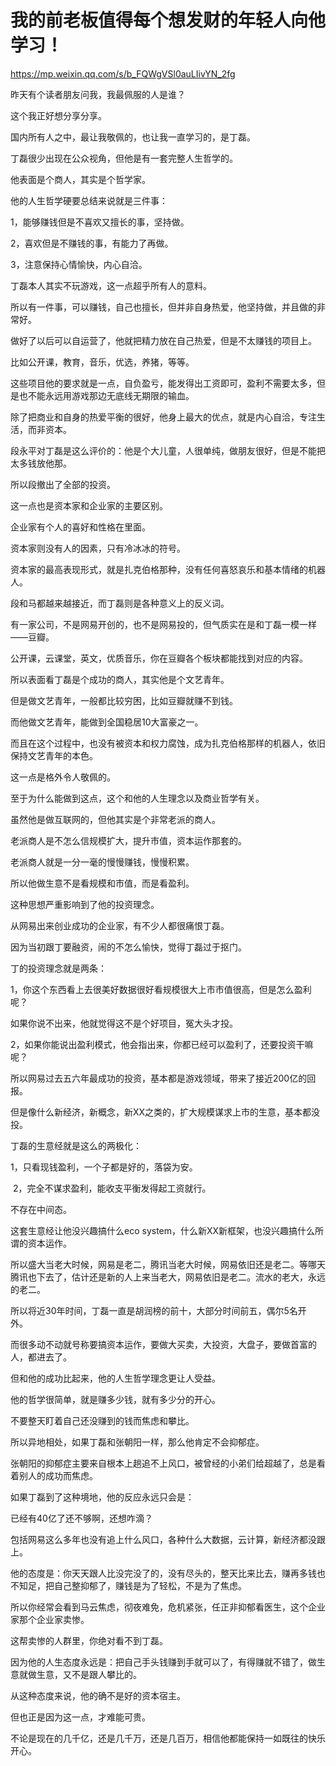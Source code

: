 # 我的前老板值得每个想发财的年轻人向他学习！

https://mp.weixin.qq.com/s/b_FQWgVSl0auLIivYN_2fg

昨天有个读者朋友问我，我最佩服的人是谁？

这个我正好想分享分享。

国内所有人之中，最让我敬佩的，也让我一直学习的，是丁磊。

丁磊很少出现在公众视角，但他是有一套完整人生哲学的。

他表面是个商人，其实是个哲学家。

他的人生哲学硬要总结来说就是三件事：

1，能够赚钱但是不喜欢又擅长的事，坚持做。 

2，喜欢但是不赚钱的事，有能力了再做。

3，注意保持心情愉快，内心自洽。

丁磊本人其实不玩游戏，这一点超乎所有人的意料。 

所以有一件事，可以赚钱，自己也擅长，但并非自身热爱，他坚持做，并且做的非常好。 

做好了以后可以自运营了，他就把精力放在自己热爱，但是不太赚钱的项目上。 

比如公开课，教育，音乐，优选，养猪，等等。 

这些项目他的要求就是一点，自负盈亏，能发得出工资即可，盈利不需要太多，但是也不能永远用游戏那边无底线无期限的输血。

除了把商业和自身的热爱平衡的很好，他身上最大的优点，就是内心自洽，专注生活，而非资本。 

段永平对丁磊是这么评价的：他是个大儿童，人很单纯，做朋友很好，但是不能把太多钱放他那。 

所以段撤出了全部的投资。

这一点也是资本家和企业家的主要区别。

企业家有个人的喜好和性格在里面。 

资本家则没有人的因素，只有冷冰冰的符号。

资本家的最高表现形式，就是扎克伯格那种，没有任何喜怒哀乐和基本情绪的机器人。 

段和马都越来越接近，而丁磊则是各种意义上的反义词。 

有一家公司，不是网易开创的，也不是网易投的，但气质实在是和丁磊一模一样——豆瓣。

公开课，云课堂，英文，优质音乐，你在豆瓣各个板块都能找到对应的内容。

所以表面看丁磊是个成功的商人，其实他是个文艺青年。 

但是做文艺青年，一般都比较穷困，比如豆瓣就赚不到钱。

而他做文艺青年，能做到全国稳居10大富豪之一。 

而且在这个过程中，也没有被资本和权力腐蚀，成为扎克伯格那样的机器人，依旧保持文艺青年的本色。 

这一点是格外令人敬佩的。

至于为什么能做到这点，这个和他的人生理念以及商业哲学有关。

虽然他是做互联网的，但他其实是个非常老派的商人。

老派商人是不怎么信规模扩大，提升市值，资本运作那套的。 

老派商人就是一分一毫的慢慢赚钱，慢慢积累。 

所以他做生意不是看规模和市值，而是看盈利。

这种思想严重影响到了他的投资理念。

从网易出来创业成功的企业家，有不少人都很痛恨丁磊。

因为当初跟丁要融资，闹的不怎么愉快，觉得丁磊过于抠门。 

丁的投资理念就是两条： 

1，你这个东西看上去很美好数据很好看规模很大上市市值很高，但是怎么盈利呢？ 

如果你说不出来，他就觉得这不是个好项目，冤大头才投。 

2，如果你能说出盈利模式，他会指出来，你都已经可以盈利了，还要投资干嘛呢？ 

所以网易过去五六年最成功的投资，基本都是游戏领域，带来了接近200亿的回报。 

但是像什么新经济，新概念，新XX之类的，扩大规模谋求上市的生意，基本都没投。 

丁磊的生意经就是这么的两极化： 

1，只看现钱盈利，一个子都是好的，落袋为安。

 2，完全不谋求盈利，能收支平衡发得起工资就行。

不存在中间态。

这套生意经让他没兴趣搞什么eco system，什么新XX新框架，也没兴趣搞什么所谓的资本运作。 

所以盛大当老大时候，网易是老二，腾讯当老大时候，网易依旧还是老二。等哪天腾讯也下去了，估计还是新的人上来当老大，网易依旧是老二。流水的老大，永远的老二。

所以将近30年时间，丁磊一直是胡润榜的前十，大部分时间前五，偶尔5名开外。 

而很多动不动就号称要搞资本运作，要做大买卖，大投资，大盘子，要做首富的人，都进去了。 

但和他的成功比起来，他的人生哲学理念更让人受益。

他的哲学很简单，就是赚多少钱，就有多少分的开心。

不要整天盯着自己还没赚到的钱而焦虑和攀比。

所以异地相处，如果丁磊和张朝阳一样，那么他肯定不会抑郁症。

张朝阳的抑郁症主要来自根本上趟追不上风口，被曾经的小弟们给超越了，总是看着别人的成功而焦虑。 

如果丁磊到了这种境地，他的反应永远只会是：

已经有40亿了还不够啊，还想咋滴？ 

包括网易这么多年也没有追上什么风口，各种什么大数据，云计算，新经济都没跟上。

他的态度是：你天天跟人比没完没了的，没有尽头的，整天比来比去，赚再多钱也不知足，把自己整抑郁了，赚钱是为了轻松，不是为了焦虑。 

所以你经常会看到马云焦虑，彻夜难免，危机紧张，任正非抑郁看医生，这个企业家那个企业家卖惨。

这帮卖惨的人群里，你绝对看不到丁磊。

因为他的人生态度永远是：把自己手头钱赚到手就可以了，有得赚就不错了，做生意就做生意，又不是跟人攀比的。 

从这种态度来说，他的确不是好的资本宿主。 

但也正是因为这一点，才难能可贵。

不论是现在的几千亿，还是几千万，还是几百万，相信他都能保持一如既往的快乐开心。